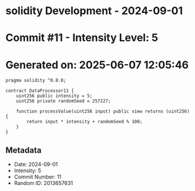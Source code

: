 ﻿# solidity Development - 2024-09-01
# Commit #11 - Intensity Level: 5
# Generated on: 2025-06-07 12:05:46
```solidity
pragma solidity ^0.8.0;

contract DataProcessor11 {
    uint256 public intensity = 5;
    uint256 private randomSeed = 257227;

    function processValue(uint256 input) public view returns (uint256) {
        return input * intensity + randomSeed % 100;
    }
}
```
## Metadata
- Date: 2024-09-01
- Intensity: 5
- Commit Number: 11
- Random ID: 2013657631
